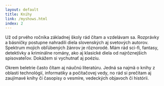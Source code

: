 ```yaml
---
layout: default
title: Knihy
link: /myshows.html
index: 2
---
```


Už od prvého ročníka základnej školy rád čítam a vzdelávam sa. Rozprávky a básničky postupne nahradili diela slovenských aj svetových autorov. Spektrum mojich obľúbených žánrov je rôznorodé. Mám rád sci-fi, fantasy, detektívky a kriminálne romány, ako aj klasické diela od najrôznejšich spisovateľov. Dokážem si vychutnať aj poéziu.

Okrem beletrie často čítam aj náučnú literatúru. Jedná sa najmä o knihy z oblasti technológií, informatiky a počítačovej vedy, no rád si prečítam aj zaujímavé knihy či časopisy o vesmíre, vedeckých objavoch či histórii.